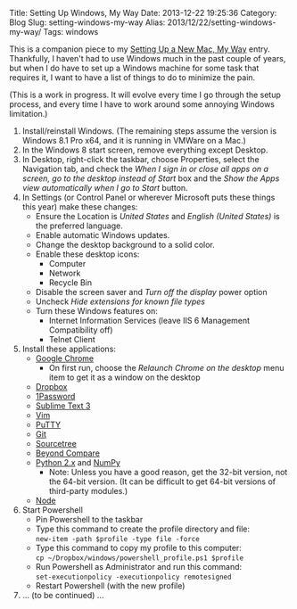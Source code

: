 Title: Setting Up Windows, My Way
Date: 2013-12-22 19:25:36
Category: Blog
Slug: setting-windows-my-way
Alias: 2013/12/22/setting-windows-my-way/
Tags: windows


This is a companion piece to my [Setting Up a New Mac, My Way](http://undefinedvalue.com/2013/08/30/setting-new-mac-my-way) entry. Thankfully, I haven't had to use Windows much in the past couple of years, but when I do have to set up a Windows machine for some task that requires it, I want to have a list of things to do to minimize the pain.

(This is a work in progress. It will evolve every time I go through the setup process, and every time I have to work around some annoying Windows limitation.)

1. Install/reinstall Windows. (The remaining steps assume the version is Windows 8.1 Pro x64, and it is running in VMWare on a Mac.)
1. In the Windows 8 start screen, remove everything except Desktop.
1. In Desktop, right-click the taskbar, choose Properties, select the Navigation tab, and check the *When I sign in or close all apps on a screen, go to the desktop instead of Start* box and the *Show the Apps view automatically when I go to Start* button.
1. In Settings (or Control Panel or wherever Microsoft puts these things this year) make these changes:
   - Ensure the Location is *United States* and *English (United States)* is the preferred language.
   - Enable automatic Windows updates.
   - Change the desktop background to a solid color.
   - Enable these desktop icons:
      - Computer
      - Network
      - Recycle Bin
   - Disable the screen saver and *Turn off the display* power option
   - Uncheck *Hide extensions for known file types*
   - Turn these Windows features on:
      - Internet Information Services (leave IIS 6 Management Compatibility off)
      - Telnet Client
1. Install these applications:
   - [Google Chrome](http://chrome.google.com/)
      - On first run, choose the *Relaunch Chrome on the desktop* menu item to get it as a window on the desktop
   - [Dropbox](https://www.dropbox.com/install)
   - [1Password](https://agilebits.com/onepassword/win)
   - [Sublime Text 3](http://www.sublimetext.com/3)
   - [Vim](http://www.vim.org/download.php)
   - [PuTTY](http://www.chiark.greenend.org.uk/~sgtatham/putty/download.html)
   - [Git](http://git-scm.com/download/win)
   - [Sourcetree](http://sourcetreeapp.com/)
   - [Beyond Compare](http://www.scootersoftware.com/download.php)
   - [Python 2.x](http://www.python.org/getit) and [NumPy](http://sourceforge.net/projects/numpy/files/)
      - Note: Unless you have a good reason, get the 32-bit version, not the 64-bit version. (It can be difficult to get 64-bit versions of third-party modules.)
   - [Node](http://nodejs.org/)
1. Start Powershell
   - Pin Powershell to the taskbar
   - Type this command to create the profile directory and file:<br>`new-item -path $profile -type file -force`
   - Type this command to copy my profile to this computer:<br>`cp ~/Dropbox/windows/powershell_profile.ps1 $profile`
   - Run Powershell as Administrator and run this command:<br>`set-executionpolicy -executionpolicy remotesigned`
   - Restart Powershell (with the new profile)
1. ... (to be continued) ...
